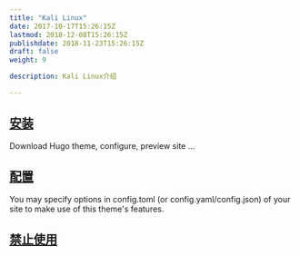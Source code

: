 ```yaml
---
title: "Kali Linux"
date: 2017-10-17T15:26:15Z
lastmod: 2018-12-08T15:26:15Z
publishdate: 2018-11-23T15:26:15Z
draft: false
weight: 9

description: Kali Linux介绍

---
```


## [安装](./installation)

Download Hugo theme, configure, preview site ...

## [配置](./configuration)

You may specify options in config.toml (or config.yaml/config.json) of your site to make use of this theme's features.

## [禁止使用](./block)
